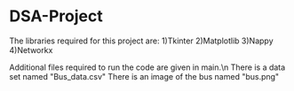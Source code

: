 # DSA-Project
The libraries required for this project are: 
1)Tkinter
2)Matplotlib
3)Nappy
4)Networkx

Additional files required to run the code are given in main.\n
There is a data set named "Bus_data.csv"
There is an image of the bus named "bus.png"



